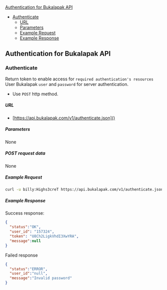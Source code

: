 [Authentication for Bukalapak API](#authentication-for-bukalapak-api)
- [Authenticate](#authenticate)
    - [URL](#url)
    - [Parameters](#parameters)
    - [Example Request](#example-request)
    - [Example Response](#example-response)

## Authentication for Bukalapak API

### Authenticate
Return token to enable access for `required authentication's resources`
User Bukalapak `user` and `password` for server authentication.

+ Use `POST` http method.

##### URL
+ [https://api.bukalapak.com/v1/authenticate.json]()

##### Parameters
None

##### POST request data
None

##### Example Request
````sh
curl -u billy:Highs3creT https://api.bukalapak.com/v1/authenticate.json

````

##### Example Response
Success response:
````json
{
  "status":"OK",
  "user_id": "157324",
  "token": "U8Ch2LigkVhdI3XwYRA",
  "message":null
}
````

Failed response
````json
{
  "status":"ERROR",
  "user_id":"null",
  "message":"Invalid password"
}
````
